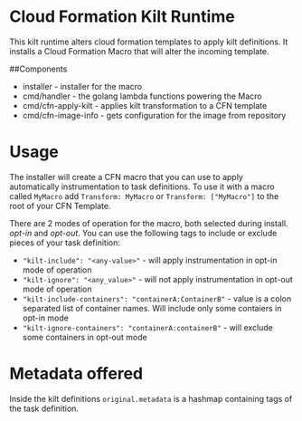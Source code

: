 # Cloud Formation Kilt Runtime
This kilt runtime alters cloud formation templates to apply kilt definitions.
It installs a Cloud Formation Macro that will alter the incoming template.

##Components

* installer - installer for the macro
* cmd/handler - the golang lambda functions powering the Macro
* cmd/cfn-apply-kilt - applies kilt transformation to a CFN template
* cmd/cfn-image-info - gets configuration for the image from repository


# Usage
The installer will create a CFN macro that you can use to apply automatically
instrumentation to task definitions. To use it with a macro called `MyMacro` add
`Transform: MyMacro` or `Transform: ["MyMacro"]` to the root of your CFN Template.

There are 2 modes of operation for the macro, both selected during install. *opt-in*
and *opt-out*. You can use the following tags to include or exclude pieces of your 
task definition:

* `"kilt-include": "<any-value>"` - will apply instrumentation in opt-in mode of operation
* `"kilt-ignore": "<any_value>"` - will not apply instrumentation in opt-out mode of operation
* `"kilt-include-containers": "containerA:ContainerB"` - value is a colon separated list of 
  container names. Will include only some contaiers in opt-in mode
* `"kilt-ignore-containers": "containerA:containerB"` - will exclude some containers in 
  opt-out mode
  

# Metadata offered
Inside the kilt definitions `original.metadata` is a hashmap containing tags of the
task definition.